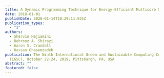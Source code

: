 ```yaml
---
title: A Dynamic Programming Technique for Energy-Efficient Multicore Systems
date: 2018-01-01
publishDate: 2020-01-14T10:29:11.935Z
publication_types:
  - "1"
authors:
  - Shervin Hajiamini
  - Behrooz A. Shirazi
  - Aaron S. Crandall
  - Hassan Ghasemzadeh
publication: The Ninth International Green and Sustainable Computing Conference
  (IGSC), October 22-24, 2019, Pittsburgh, PA, USA
abstract: ""
featured: false
---
```

